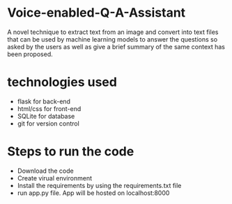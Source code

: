 # Voice-enabled-Q-A-Assistant
A novel technique to extract text from an image and convert into text files that can be used by machine learning models to answer the questions so asked 
by the users as well as give a brief summary of the same context has been proposed.

# technologies used
* flask for back-end
* html/css for front-end
* SQLite for database
* git for version control

# Steps to run the code
* Download the code
* Create virual environment 
* Install the requirements by using the requirements.txt file
* run app.py file. App will be hosted on localhost:8000
